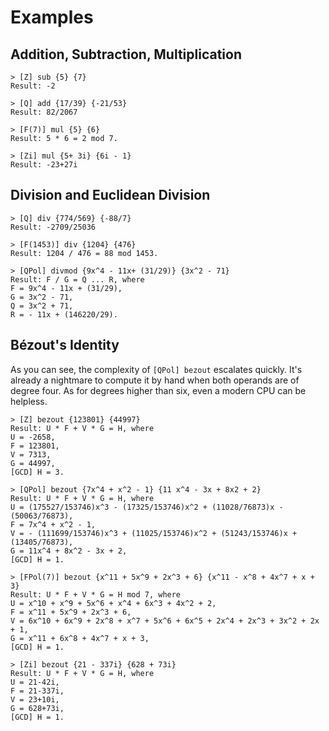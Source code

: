 # Examples

## Addition, Subtraction, Multiplication

``` 
> [Z] sub {5} {7}
Result: -2

> [Q] add {17/39} {-21/53}
Result: 82/2067

> [F(7)] mul {5} {6}
Result: 5 * 6 = 2 mod 7.

> [Zi] mul {5+ 3i} {6i - 1}
Result: -23+27i
```

## Division and Euclidean Division

```
> [Q] div {774/569} {-88/7}
Result: -2709/25036

> [F(1453)] div {1204} {476}
Result: 1204 / 476 = 88 mod 1453.

> [QPol] divmod {9x^4 - 11x+ (31/29)} {3x^2 - 71}
Result: F / G = Q ... R, where
F = 9x^4 - 11x + (31/29),
G = 3x^2 - 71,
Q = 3x^2 + 71,
R = - 11x + (146220/29).
```

## Bézout's Identity

As you can see, the complexity of `[QPol] bezout` escalates quickly. It's already a nightmare to compute it by hand when both operands are of degree four. As for degrees higher than six,
even a modern CPU can be helpless. 

```
> [Z] bezout {123801} {44997}
Result: U * F + V * G = H, where
U = -2658,
F = 123801,
V = 7313,
G = 44997,
[GCD] H = 3.

> [QPol] bezout {7x^4 + x^2 - 1} {11 x^4 - 3x + 8x2 + 2}
Result: U * F + V * G = H, where
U = (175527/153746)x^3 - (17325/153746)x^2 + (11028/76873)x - (50063/76873),
F = 7x^4 + x^2 - 1,
V = - (111699/153746)x^3 + (11025/153746)x^2 + (51243/153746)x + (13405/76873),
G = 11x^4 + 8x^2 - 3x + 2,
[GCD] H = 1.

> [FPol(7)] bezout {x^11 + 5x^9 + 2x^3 + 6} {x^11 - x^8 + 4x^7 + x + 3}
Result: U * F + V * G = H mod 7, where
U = x^10 + x^9 + 5x^6 + x^4 + 6x^3 + 4x^2 + 2,
F = x^11 + 5x^9 + 2x^3 + 6,
V = 6x^10 + 6x^9 + 2x^8 + x^7 + 5x^6 + 6x^5 + 2x^4 + 2x^3 + 3x^2 + 2x + 1,
G = x^11 + 6x^8 + 4x^7 + x + 3,
[GCD] H = 1.

> [Zi] bezout {21 - 337i} {628 + 73i}
Result: U * F + V * G = H, where
U = 21-42i,
F = 21-337i,
V = 23+10i,
G = 628+73i,
[GCD] H = 1.
```